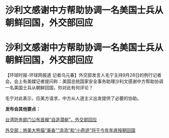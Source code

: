 # 沙利文感谢中方帮助协调一名美国士兵从朝鲜回国，外交部回应

# 沙利文感谢中方帮助协调一名美国士兵从朝鲜回国，外交部回应

【环球时报-环球网报道
记者乌元春】外交部发言人毛宁主持9月28日的例行记者会。会上有美媒记者提问称：美国总统国家安全事务助理沙利文感谢中方帮助协调一名美国士兵从朝鲜回国，你对此有何评论？

毛宁对此表示，应美方请求，中方从人道主义出发提供了必要的协助。

**发布会其他要点：**

[台湾防务部门公布首艘“自造潜艇”，外交部回应](https://new.qq.com/rain/a/20230928A068AH00)

[外交部：旅美大熊猫“美香”“添添”和“小奇迹”将于今年年底按期回国](https://new.qq.com/rain/a/20230928A06KL900)

